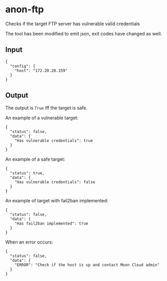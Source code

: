 # anon-ftp

Checks if the target FTP server has vulnerable valid credentials

The tool has been modified to emit json, exit codes have changed as well.

## Input

```json5
{
  "config": {
    "host": "172.20.28.159"
  }
}
```

## Output

The output is `True` iff the target is safe.

An example of a vulnerable target:

```json5
{
  "status": false,
  "data": {
    "Has vulnerable credentials": true
  }
}
```

An example of a safe target:

```json5
{
  "status": true,
  "data": {
    "Has vulnerable credentials": false
  }
}
```

An example of target with fail2ban implemented:

```json5
{
  "status": false,
  "data": {
    "Has fail2ban implemented": true
  }
}
```

When an error occurs:

```json5
{
  "status": false,
  "data": {
    "ERROR": "Check if the host is up and contact Moon Cloud admin"
  }
}
```